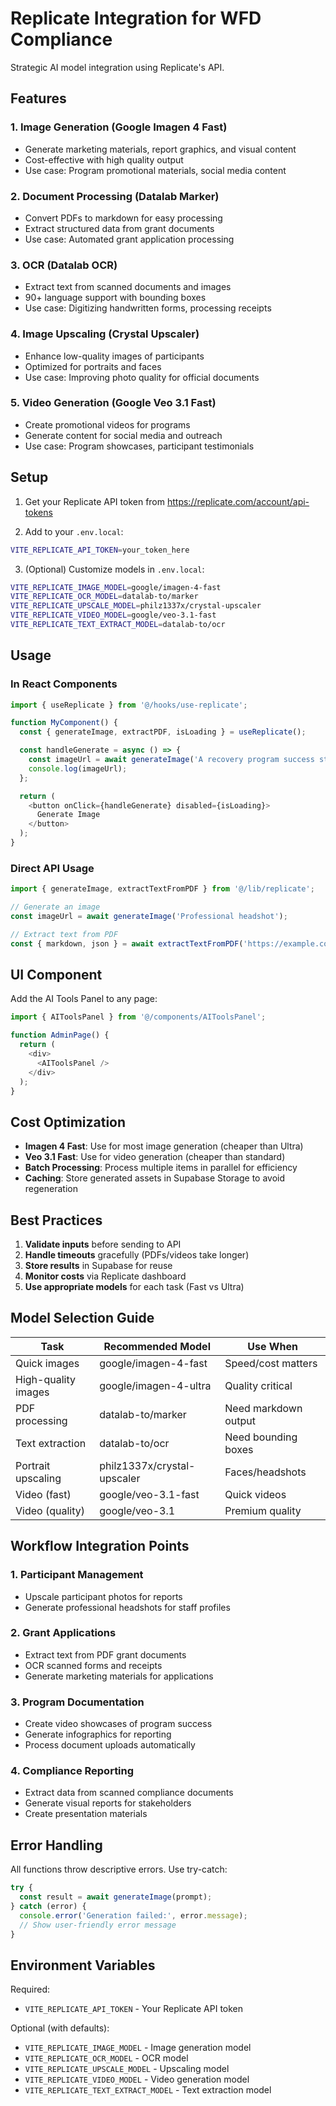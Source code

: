 # Replicate Integration for WFD Compliance

Strategic AI model integration using Replicate's API.

## Features

### 1. **Image Generation** (Google Imagen 4 Fast)
- Generate marketing materials, report graphics, and visual content
- Cost-effective with high quality output
- Use case: Program promotional materials, social media content

### 2. **Document Processing** (Datalab Marker)
- Convert PDFs to markdown for easy processing
- Extract structured data from grant documents
- Use case: Automated grant application processing

### 3. **OCR** (Datalab OCR)
- Extract text from scanned documents and images
- 90+ language support with bounding boxes
- Use case: Digitizing handwritten forms, processing receipts

### 4. **Image Upscaling** (Crystal Upscaler)
- Enhance low-quality images of participants
- Optimized for portraits and faces
- Use case: Improving photo quality for official documents

### 5. **Video Generation** (Google Veo 3.1 Fast)
- Create promotional videos for programs
- Generate content for social media and outreach
- Use case: Program showcases, participant testimonials

## Setup

1. Get your Replicate API token from https://replicate.com/account/api-tokens

2. Add to your `.env.local`:
```bash
VITE_REPLICATE_API_TOKEN=your_token_here
```

3. (Optional) Customize models in `.env.local`:
```bash
VITE_REPLICATE_IMAGE_MODEL=google/imagen-4-fast
VITE_REPLICATE_OCR_MODEL=datalab-to/marker
VITE_REPLICATE_UPSCALE_MODEL=philz1337x/crystal-upscaler
VITE_REPLICATE_VIDEO_MODEL=google/veo-3.1-fast
VITE_REPLICATE_TEXT_EXTRACT_MODEL=datalab-to/ocr
```

## Usage

### In React Components

```typescript
import { useReplicate } from '@/hooks/use-replicate';

function MyComponent() {
  const { generateImage, extractPDF, isLoading } = useReplicate();

  const handleGenerate = async () => {
    const imageUrl = await generateImage('A recovery program success story');
    console.log(imageUrl);
  };

  return (
    <button onClick={handleGenerate} disabled={isLoading}>
      Generate Image
    </button>
  );
}
```

### Direct API Usage

```typescript
import { generateImage, extractTextFromPDF } from '@/lib/replicate';

// Generate an image
const imageUrl = await generateImage('Professional headshot');

// Extract text from PDF
const { markdown, json } = await extractTextFromPDF('https://example.com/doc.pdf');
```

## UI Component

Add the AI Tools Panel to any page:

```typescript
import { AIToolsPanel } from '@/components/AIToolsPanel';

function AdminPage() {
  return (
    <div>
      <AIToolsPanel />
    </div>
  );
}
```

## Cost Optimization

- **Imagen 4 Fast**: Use for most image generation (cheaper than Ultra)
- **Veo 3.1 Fast**: Use for video generation (cheaper than standard)
- **Batch Processing**: Process multiple items in parallel for efficiency
- **Caching**: Store generated assets in Supabase Storage to avoid regeneration

## Best Practices

1. **Validate inputs** before sending to API
2. **Handle timeouts** gracefully (PDFs/videos take longer)
3. **Store results** in Supabase for reuse
4. **Monitor costs** via Replicate dashboard
5. **Use appropriate models** for each task (Fast vs Ultra)

## Model Selection Guide

| Task | Recommended Model | Use When |
|------|------------------|----------|
| Quick images | google/imagen-4-fast | Speed/cost matters |
| High-quality images | google/imagen-4-ultra | Quality critical |
| PDF processing | datalab-to/marker | Need markdown output |
| Text extraction | datalab-to/ocr | Need bounding boxes |
| Portrait upscaling | philz1337x/crystal-upscaler | Faces/headshots |
| Video (fast) | google/veo-3.1-fast | Quick videos |
| Video (quality) | google/veo-3.1 | Premium quality |

## Workflow Integration Points

### 1. Participant Management
- Upscale participant photos for reports
- Generate professional headshots for staff profiles

### 2. Grant Applications
- Extract text from PDF grant documents
- OCR scanned forms and receipts
- Generate marketing materials for applications

### 3. Program Documentation
- Create video showcases of program success
- Generate infographics for reporting
- Process document uploads automatically

### 4. Compliance Reporting
- Extract data from scanned compliance documents
- Generate visual reports for stakeholders
- Create presentation materials

## Error Handling

All functions throw descriptive errors. Use try-catch:

```typescript
try {
  const result = await generateImage(prompt);
} catch (error) {
  console.error('Generation failed:', error.message);
  // Show user-friendly error message
}
```

## Environment Variables

Required:
- `VITE_REPLICATE_API_TOKEN` - Your Replicate API token

Optional (with defaults):
- `VITE_REPLICATE_IMAGE_MODEL` - Image generation model
- `VITE_REPLICATE_OCR_MODEL` - OCR model
- `VITE_REPLICATE_UPSCALE_MODEL` - Upscaling model
- `VITE_REPLICATE_VIDEO_MODEL` - Video generation model
- `VITE_REPLICATE_TEXT_EXTRACT_MODEL` - Text extraction model
